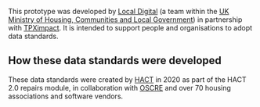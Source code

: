 This prototype was developed by [Local Digital](https://www.localdigital.gov.uk/) (a team within the [UK Ministry of Housing, Communities and Local Government](https://www.gov.uk/government/organisations/ministry-of-housing-communities-local-government)) in partnership with [TPXimpact](https://www.tpximpact.com/). It is intended to support people and organisations to adopt data standards.

## How these data standards were developed

These data standards were created by [HACT](https://hact.org.uk/) in 2020 as part of the HACT 2.0 repairs module, in collaboration with [OSCRE](https://www.oscre.org/) and over 70 housing associations and software vendors.

